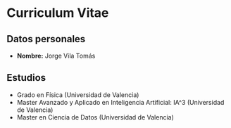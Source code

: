 # Curriculum Vitae

## Datos personales
- **Nombre:** Jorge Vila Tomás

## Estudios
- Grado en Física (Universidad de Valencia)
- Master Avanzado y Aplicado en Inteligencia Artificial: IA^3 (Universidad  de Valencia)
- Master en Ciencia de Datos (Universidad de Valencia)